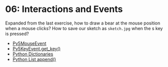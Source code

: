 # 06: Interactions and Events
Expanded from the last exercise, how to draw a bear at the mouse position when a mouse clicks? How to save our sketch as `sketch.jpg` when the s key is pressed?

- [Py5MouseEvent](https://py5coding.org/reference/py5mouseevent.html)
- [Py5KeyEvent.get_key()](https://py5coding.org/reference/py5keyevent_get_key.html)
- [Python Dictionaries](https://www.w3schools.com/python/python_dictionaries.asp)
- [Python List append()](https://www.w3schools.com/python/ref_list_append.asp)